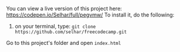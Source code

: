 You can view a live version of this project here: https://codepen.io/Selhar/full/pegvmw/
To install it, do the following:

1. on your terminal, type: `git clone https://github.com/selhar/freecodecamp.git`

Go to this project's folder and open `index.html`